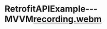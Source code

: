 # RetrofitAPIExample---MVVM[recording.webm](https://user-images.githubusercontent.com/47216278/229354130-d05c4f14-9a3a-43dc-8a48-0245731340bd.webm)
